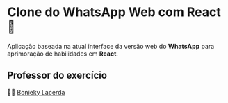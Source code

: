 # Clone do WhatsApp Web com React 💬
Aplicação baseada na atual interface da versão web do __WhatsApp__ para aprimoração de habilidades em **React**.

## Professor do exercício
:man_teacher: [Bonieky Lacerda](https://github.com/bonieky)